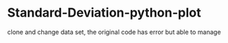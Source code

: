 # Standard-Deviation-python-plot
clone and change data set, the original code has error but able to manage
